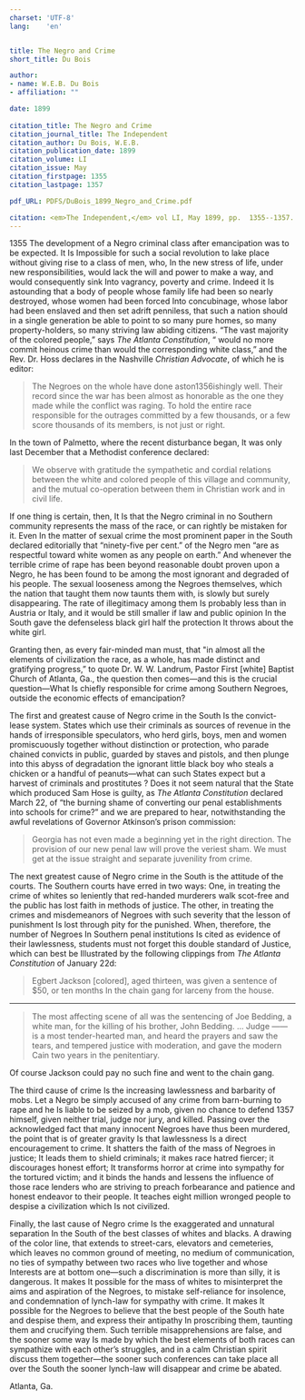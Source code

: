 ```yaml
---
charset: 'UTF-8'
lang:    'en'


title: The Negro and Crime
short_title: Du Bois

author:
- name: W.E.B. Du Bois
- affiliation: ""

date: 1899
 
citation_title: The Negro and Crime
citation_journal_title: The Independent
citation_author: Du Bois, W.E.B.
citation_publication_date: 1899
citation_volume: LI
citation_issue: May
citation_firstpage: 1355
citation_lastpage: 1357

pdf_URL: PDFS/DuBois_1899_Negro_and_Crime.pdf

citation: <em>The Independent,</em> vol LI, May 1899, pp.  1355--1357.
---
```


<span class="pagenum">1355</span>
The development of a Negro criminal class after emancipation was to be expected. It Is Impossible for such a social revolution to lake place without giving rise to a class of men, who, In the new stress of life, under new responsibilities, would lack the will and power to make a way, and would consequently sink Into vagrancy, poverty and crime. Indeed it Is astounding that a body of people whose family life had been so nearly destroyed, whose women had been forced Into concubinage, whose labor had been enslaved and then set adrift penniless, that such a nation should in a single generation be able to point to so many pure homes, so many property-holders, so many striving law abiding citizens. “The vast majority of the colored people,” says *The Atlanta Constitution*, “ would no more commit heinous crime than would the corresponding white class,” and the Rev. Dr. Hoss declares in the Nashville *Christian Advocate*, of which he is editor:

> The Negroes on the whole have done aston<span class="pagenum">1356</span>ishingly well. Their record since the war has been almost as honorable as the one they made while the conflict was raging. To hold the entire race responsible for the outrages committed by a few thousands, or a few score thousands of its members, is not just or right.

In the town of Palmetto, where the recent disturbance began, It was only last December that a Methodist conference declared:

> We observe with gratitude the sympathetic and cordial relations between the white and colored people of this village and community, and the mutual co-operation between them in Christian work and in civil life.

If one thing is certain, then, It Is that the Negro criminal in no Southern community represents the mass of the race, or can rightly be mistaken for it. Even In the matter of sexual crime the most prominent paper in the South declared editorially that “ninety-five per cent.” of the Negro men “are as respectful toward white women as any people on earth.” And whenever the terrible crime of rape has been beyond reasonable doubt proven upon a Negro, he has been found to be among the most ignorant and degraded of his people. The sexual looseness among the Negroes themselves, which the nation that taught them now taunts them with, is slowly but surely disappearing. The rate of illegitimacy among them Is probably less than in Austria or Italy, and it would be still smaller if law and public opinion In the South gave the defenseless black girl half the protection It throws about the white girl.

Granting then, as every fair-minded man must, that "in almost all the elements of civilization the race, as a whole, has made distinct and gratifying progress,” to quote Dr. W. W. Landrum, Pastor First [white] Baptist Church of Atlanta, Ga., the question then comes—and this is the crucial question—What Is chiefly responsible for crime among Southern Negroes, outside the economic effects of emancipation?

The first and greatest cause of Negro crime in the South Is the convict-lease system. States which use their criminals as sources of revenue in the hands of irresponsible speculators, who herd girls, boys, men and women promiscuously together without distinction or protection, who parade chained convicts in public, guarded by staves and pistols, and then plunge into this abyss of degradation the ignorant little black boy who steals a chicken or a handful of peanuts—what can such States expect but a harvest of criminals and prostitutes ? Does it not seem natural that the State which produced Sam Hose is guilty, as *The Atlanta Constitution* declared March 22, of “the burning shame of converting our penal establishments into schools for crime?” and we are prepared to hear, notwithstanding the awful revelations of Governor Atkinson’s prison commission:

> Georgia has not even made a beginning yet in the right direction. The provision of our new penal law will prove the veriest sham. We must get at the issue straight and separate juvenility from crime.

The next greatest cause of Negro crime in the South is the attitude of the courts. The Southern courts have erred in two ways: One, in treating the crime of whites so leniently that red-handed murderers walk scot-free and the public has lost faith in methods of justice. The other, in treating the crimes and misdemeanors of Negroes with such severity that the lesson of punishment Is lost through pity for the punished. When, therefore, the number of Negroes In Southern penal institutions Is cited as evidence of their lawlessness, students must not forget this double standard of Justice, which can best be Illustrated by the following clippings from *The Atlanta Constitution* of January 22d:

> Egbert Jackson [colored], aged thirteen, was given a sentence of $50, or ten months In the chain gang for larceny from the house.

---

> The most affecting scene of all was the sentencing of Joe Bedding, a white man, for the killing of his brother, John Bedding. … Judge —— is a most tender-hearted man, and heard the prayers and saw the tears, and tempered justice with moderation, and gave the modern Cain two years in the penitentiary.

Of course Jackson could pay no such fine and went to the chain gang.

The third cause of crime Is the increasing lawlessness and barbarity of mobs. Let a Negro be simply accused of any crime from barn-burning to rape and he Is liable to be seized by a mob, given no chance to defend
<span class="pagenum">1357</span>
himself, given neither trial, judge nor jury, and killed. Passing over the acknowledged fact that many innocent Negroes have thus been murdered, the point that is of greater gravity Is that lawlessness Is a direct encouragement to crime. It shatters the faith of the mass of Negroes in justice; It leads them to shield criminals; it makes race hatred fiercer; it discourages honest effort; It transforms horror at crime into sympathy for the tortured victim; and it binds the hands and lessens the influence of those race lenders who are striving to preach forbearance and patience and honest endeavor to their people. It teaches eight million wronged people to despise a civilization which Is not civilized.

Finally, the last cause of Negro crime Is the exaggerated and unnatural separation In the South of the best classes of whites and blacks. A drawing of the color line, that extends to street-cars, elevators and cemeteries, which leaves no common ground of meeting, no medium of communication, no ties of sympathy between two races who live together and whose Interests are at bottom one—such a discrimination is more than silly, it is dangerous. It makes It possible for the mass of whites to misinterpret the aims and aspiration of the Negroes, to mistake self-reliance for insolence, and condemnation of lynch-law for sympathy with crime. It makes It possible for the Negroes to believe that the best people of the South hate and despise them, and express their antipathy In proscribing them, taunting them and crucifying them. Such terrible misapprehensions are false, and the sooner some way Is made by which the best elements of both races can sympathize with each other’s struggles, and in a calm Christian spirit discuss them together—the sooner such conferences can take place all over the South the sooner lynch-law will disappear and crime be abated.

Atlanta, Ga.
